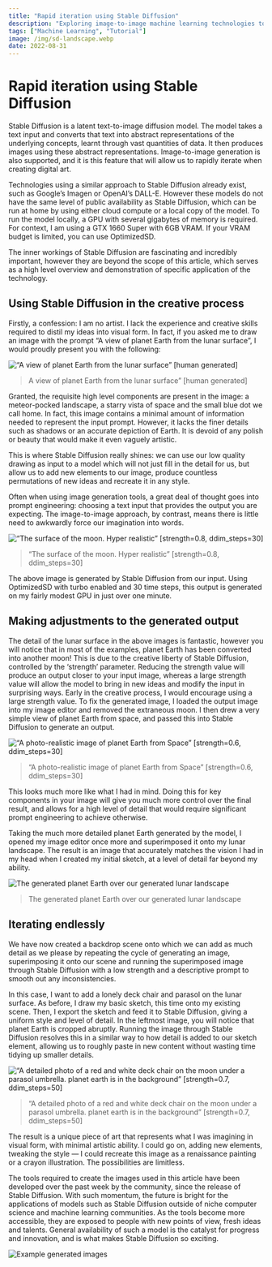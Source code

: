 ```yaml
---
title: "Rapid iteration using Stable Diffusion"
description: "Exploring image-to-image machine learning technologies to produce high fidelity variations on an initial artistic concept."
tags: ["Machine Learning", "Tutorial"]
image: /img/sd-landscape.webp
date: 2022-08-31
---
```


# Rapid iteration using Stable Diffusion

Stable Diffusion is a latent text-to-image diffusion model. The model takes a text input and converts that text into abstract representations of the underlying concepts, learnt through vast quantities of data. It then produces images using these abstract representations. Image-to-image generation is also supported, and it is this feature that will allow us to rapidly iterate when creating digital art.

Technologies using a similar approach to Stable Diffusion already exist, such as Google’s Imagen or OpenAI’s DALL-E. However these models do not have the same level of public availability as Stable Diffusion, which can be run at home by using either cloud compute or a local copy of the model. To run the model locally, a GPU with several gigabytes of memory is required. For context, I am using a GTX 1660 Super with 6GB VRAM. If your VRAM budget is limited, you can use OptimizedSD.

The inner workings of Stable Diffusion are fascinating and incredibly important, however they are beyond the scope of this article, which serves as a high level overview and demonstration of specific application of the technology.

## Using Stable Diffusion in the creative process

Firstly, a confession: I am no artist. I lack the experience and creative skills required to distil my ideas into visual form. In fact, if you asked me to draw an image with the prompt “A view of planet Earth from the lunar surface”, I would proudly present you with the following:

![“A view of planet Earth from the lunar surface” [human generated]](/img/sd-surface-drawing.webp)

> A view of planet Earth from the lunar surface” [human generated]

Granted, the requisite high level components are present in the image: a meteor-pocked landscape, a starry vista of space and the small blue dot we call home. In fact, this image contains a minimal amount of information needed to represent the input prompt. However, it lacks the finer details such as shadows or an accurate depiction of Earth. It is devoid of any polish or beauty that would make it even vaguely artistic.

This is where Stable Diffusion really shines: we can use our low quality drawing as input to a model which will not just fill in the detail for us, but allow us to add new elements to our image, produce countless permutations of new ideas and recreate it in any style.

Often when using image generation tools, a great deal of thought goes into prompt engineering: choosing a text input that provides the output you are expecting. The image-to-image approach, by contrast, means there is little need to awkwardly force our imagination into words.

![“The surface of the moon. Hyper realistic” [strength=0.8, ddim_steps=30]](/img/sd-lunar-surface.webp)

> “The surface of the moon. Hyper realistic” [strength=0.8, ddim_steps=30]

The above image is generated by Stable Diffusion from our input. Using OptimizedSD with turbo enabled and 30 time steps, this output is generated on my fairly modest GPU in just over one minute.

## Making adjustments to the generated output

The detail of the lunar surface in the above images is fantastic, however you will notice that in most of the examples, planet Earth has been converted into another moon! This is due to the creative liberty of Stable Diffusion, controlled by the ‘strength’ parameter. Reducing the strength value will produce an output closer to your input image, whereas a large strength value will allow the model to bring in new ideas and modify the input in surprising ways. Early in the creative process, I would encourage using a large strength value.
To fix the generated image, I loaded the output image into my image editor and removed the extraneous moon. I then drew a very simple view of planet Earth from space, and passed this into Stable Diffusion to generate an output.

![“A photo-realistic image of planet Earth from Space” [strength=0.6, ddim_steps=30]](/img/sd-planet-earth.webp)

> “A photo-realistic image of planet Earth from Space” [strength=0.6, ddim_steps=30]

This looks much more like what I had in mind. Doing this for key components in your image will give you much more control over the final result, and allows for a high level of detail that would require significant prompt engineering to achieve otherwise.

Taking the much more detailed planet Earth generated by the model, I opened my image editor once more and superimposed it onto my lunar landscape. The result is an image that accurately matches the vision I had in my head when I created my initial sketch, at a level of detail far beyond my ability.

![The generated planet Earth over our generated lunar landscape](/img/sd-landscape.webp)

> The generated planet Earth over our generated lunar landscape

## Iterating endlessly

We have now created a backdrop scene onto which we can add as much detail as we please by repeating the cycle of generating an image, superimposing it onto our scene and running the superimposed image through Stable Diffusion with a low strength and a descriptive prompt to smooth out any inconsistencies.

In this case, I want to add a lonely deck chair and parasol on the lunar surface. As before, I draw my basic sketch, this time onto my existing scene. Then, I export the sketch and feed it to Stable Diffusion, giving a uniform style and level of detail. In the leftmost image, you will notice that planet Earth is cropped abruptly. Running the image through Stable Diffusion resolves this in a similar way to how detail is added to our sketch element, allowing us to roughly paste in new content without wasting time tidying up smaller details.

![“A detailed photo of a red and white deck chair on the moon under a parasol umbrella. planet earth is in the background” [strength=0.7, ddim_steps=50]](/img/sd-armchair.webp)

> “A detailed photo of a red and white deck chair on the moon under a parasol umbrella. planet earth is in the background” [strength=0.7, ddim_steps=50]

The result is a unique piece of art that represents what I was imagining in visual form, with minimal artistic ability. I could go on, adding new elements, tweaking the style — I could recreate this image as a renaissance painting or a crayon illustration. The possibilities are limitless.

The tools required to create the images used in this article have been developed over the past week by the community, since the release of Stable Diffusion. With such momentum, the future is bright for the applications of models such as Stable Diffusion outside of niche computer science and machine learning communities. As the tools become more accessible, they are exposed to people with new points of view, fresh ideas and talents. General availability of such a model is the catalyst for progress and innovation, and is what makes Stable Diffusion so exciting.

![Example generated images](/img/sd-examples.webp)
